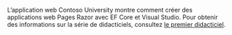 L’application web Contoso University montre comment créer des applications web Pages Razor avec EF Core et Visual Studio. Pour obtenir des informations sur la série de didacticiels, consultez [le premier didacticiel](xref:data/ef-rp/intro).